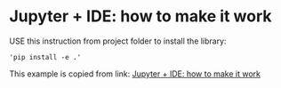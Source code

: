 # Jupyter + IDE: how to make it work

USE this instruction from project folder to install the library:

    'pip install -e .'

This example is copied from link: [Jupyter + IDE: how to make it work](https://towardsdatascience.com/jupyter-ide-how-to-make-it-work-6253f78eec67)